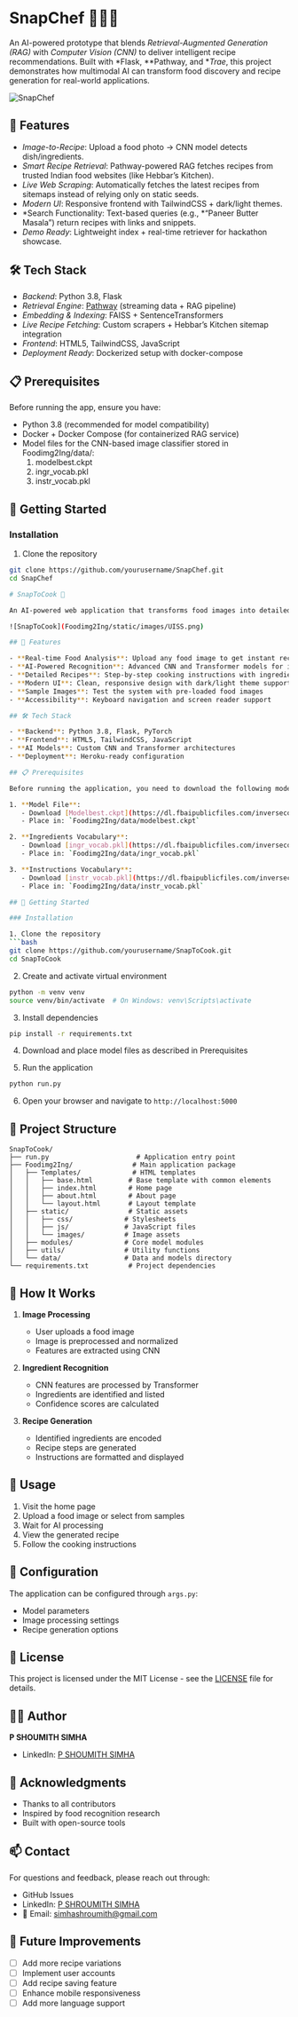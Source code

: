 # SnapChef 👨‍🍳🤖

An AI-powered prototype that blends *Retrieval-Augmented Generation (RAG)* with *Computer Vision (CNN)* to deliver intelligent recipe recommendations. Built with *Flask, **Pathway, and **Trae*, this project demonstrates how multimodal AI can transform food discovery and recipe generation for real-world applications.

![SnapChef](rag_service_pathway/static/images/demo_ui.png)

## 🌟 Features

- *Image-to-Recipe*: Upload a food photo → CNN model detects dish/ingredients.
- *Smart Recipe Retrieval*: Pathway-powered RAG fetches recipes from trusted Indian food websites (like Hebbar’s Kitchen).
- *Live Web Scraping*: Automatically fetches the latest recipes from sitemaps instead of relying only on static seeds.
- *Modern UI*: Responsive frontend with TailwindCSS + dark/light themes.
- *Search Functionality: Text-based queries (e.g., *“Paneer Butter Masala”) return recipes with links and snippets.
- *Demo Ready*: Lightweight index + real-time retriever for hackathon showcase.

## 🛠 Tech Stack

- *Backend*: Python 3.8, Flask
- *Retrieval Engine*: [Pathway](https://pathway.com) (streaming data + RAG pipeline)
- *Embedding & Indexing*: FAISS + SentenceTransformers
- *Live Recipe Fetching*: Custom scrapers + Hebbar’s Kitchen sitemap integration
- *Frontend*: HTML5, TailwindCSS, JavaScript
- *Deployment Ready*: Dockerized setup with docker-compose

## 📋 Prerequisites

Before running the app, ensure you have:

- Python 3.8 (recommended for model compatibility)
- Docker + Docker Compose (for containerized RAG service)
- Model files for the CNN-based image classifier stored in Foodimg2Ing/data/:
  1. modelbest.ckpt
  2. ingr_vocab.pkl
  3. instr_vocab.pkl

## 🚀 Getting Started

### Installation

1. Clone the repository
```bash
git clone https://github.com/yourusername/SnapChef.git
cd SnapChef

# SnapToCook 🍳

An AI-powered web application that transforms food images into detailed recipes using advanced deep learning. Built with Flask and PyTorch, this project demonstrates the power of multi-modal AI in culinary applications.

![SnapToCook](Foodimg2Ing/static/images/UISS.png)

## 🌟 Features

- **Real-time Food Analysis**: Upload any food image to get instant recipe suggestions
- **AI-Powered Recognition**: Advanced CNN and Transformer models for ingredient detection
- **Detailed Recipes**: Step-by-step cooking instructions with ingredient lists
- **Modern UI**: Clean, responsive design with dark/light theme support
- **Sample Images**: Test the system with pre-loaded food images
- **Accessibility**: Keyboard navigation and screen reader support

## 🛠️ Tech Stack

- **Backend**: Python 3.8, Flask, PyTorch
- **Frontend**: HTML5, TailwindCSS, JavaScript
- **AI Models**: Custom CNN and Transformer architectures
- **Deployment**: Heroku-ready configuration

## 📋 Prerequisites

Before running the application, you need to download the following model files and place them in the `Foodimg2Ing/data/` directory:

1. **Model File**:
   - Download [Modelbest.ckpt](https://dl.fbaipublicfiles.com/inversecooking/modelbest.ckpt)
   - Place in: `Foodimg2Ing/data/modelbest.ckpt`

2. **Ingredients Vocabulary**:
   - Download [ingr_vocab.pkl](https://dl.fbaipublicfiles.com/inversecooking/ingr_vocab.pkl)
   - Place in: `Foodimg2Ing/data/ingr_vocab.pkl`

3. **Instructions Vocabulary**:
   - Download [instr_vocab.pkl](https://dl.fbaipublicfiles.com/inversecooking/instr_vocab.pkl)
   - Place in: `Foodimg2Ing/data/instr_vocab.pkl`

## 🚀 Getting Started

### Installation

1. Clone the repository
```bash
git clone https://github.com/yourusername/SnapToCook.git
cd SnapToCook
```

2. Create and activate virtual environment
```bash
python -m venv venv
source venv/bin/activate  # On Windows: venv\Scripts\activate
```

3. Install dependencies
```bash
pip install -r requirements.txt
```

4. Download and place model files as described in Prerequisites

5. Run the application
```bash
python run.py
```

6. Open your browser and navigate to `http://localhost:5000`

## 📁 Project Structure

```
SnapToCook/
├── run.py                      # Application entry point
├── Foodimg2Ing/               # Main application package
│   ├── Templates/             # HTML templates
│   │   ├── base.html         # Base template with common elements
│   │   ├── index.html        # Home page
│   │   ├── about.html        # About page
│   │   └── layout.html       # Layout template
│   ├── static/               # Static assets
│   │   ├── css/             # Stylesheets
│   │   ├── js/              # JavaScript files
│   │   └── images/          # Image assets
│   ├── modules/             # Core model modules
│   ├── utils/               # Utility functions
│   └── data/                # Data and models directory
└── requirements.txt          # Project dependencies
```

## 🤖 How It Works

1. **Image Processing**
   - User uploads a food image
   - Image is preprocessed and normalized
   - Features are extracted using CNN

2. **Ingredient Recognition**
   - CNN features are processed by Transformer
   - Ingredients are identified and listed
   - Confidence scores are calculated

3. **Recipe Generation**
   - Identified ingredients are encoded
   - Recipe steps are generated
   - Instructions are formatted and displayed

## 🎯 Usage

1. Visit the home page
2. Upload a food image or select from samples
3. Wait for AI processing
4. View the generated recipe
5. Follow the cooking instructions

## 🔧 Configuration

The application can be configured through `args.py`:
- Model parameters
- Image processing settings
- Recipe generation options


## 📝 License

This project is licensed under the MIT License - see the [LICENSE](LICENSE) file for details.

## 👨‍💻 Author

**P SHOUMITH SIMHA**
- LinkedIn: [P SHOUMITH SIMHA](https://www.linkedin.com/in/shroumith-simha)

## 🙏 Acknowledgments

- Thanks to all contributors
- Inspired by food recognition research
- Built with open-source tools

## 📫 Contact

For questions and feedback, please reach out through:

- GitHub Issues
- LinkedIn: [P SHROUMITH SIMHA](https://www.linkedin.com/in/shroumith-simha)
- 📧 Email: [simhashroumith@gmail.com](mailto:simhashroumith@gmail.com)

## 🔄 Future Improvements

- [ ] Add more recipe variations
- [ ] Implement user accounts
- [ ] Add recipe saving feature
- [ ] Enhance mobile responsiveness
- [ ] Add more language support
